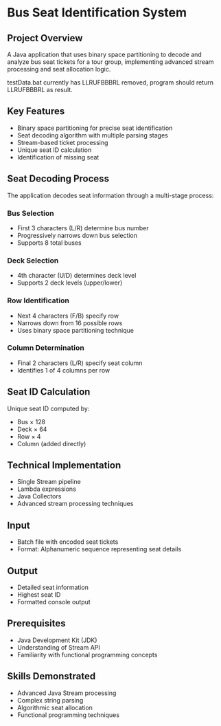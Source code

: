 # Bus Seat Identification System

## Project Overview
A Java application that uses binary space partitioning to decode and analyze bus seat tickets for a tour group, implementing advanced stream processing and seat allocation logic.

testData.bat currently has LLRUFBBBRL removed, program should return LLRUFBBBRL as result.

## Key Features
- Binary space partitioning for precise seat identification
- Seat decoding algorithm with multiple parsing stages
- Stream-based ticket processing
- Unique seat ID calculation
- Identification of missing seat

## Seat Decoding Process
The application decodes seat information through a multi-stage process:

### Bus Selection
- First 3 characters (L/R) determine bus number
- Progressively narrows down bus selection
- Supports 8 total buses

### Deck Selection
- 4th character (U/D) determines deck level
- Supports 2 deck levels (upper/lower)

### Row Identification
- Next 4 characters (F/B) specify row
- Narrows down from 16 possible rows
- Uses binary space partitioning technique

### Column Determination
- Final 2 characters (L/R) specify seat column
- Identifies 1 of 4 columns per row

## Seat ID Calculation
Unique seat ID computed by:
- Bus × 128
- Deck × 64
- Row × 4
- Column (added directly)

## Technical Implementation
- Single Stream pipeline
- Lambda expressions
- Java Collectors
- Advanced stream processing techniques

## Input
- Batch file with encoded seat tickets
- Format: Alphanumeric sequence representing seat details

## Output
- Detailed seat information
- Highest seat ID
- Formatted console output

## Prerequisites
- Java Development Kit (JDK)
- Understanding of Stream API
- Familiarity with functional programming concepts

## Skills Demonstrated
- Advanced Java Stream processing
- Complex string parsing
- Algorithmic seat allocation
- Functional programming techniques
